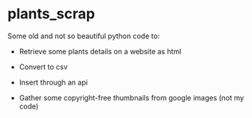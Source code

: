 # plants_scrap

Some old and not so beautiful python code to:

- Retrieve some plants details on a website as html
- Convert to csv
- Insert through an api

- Gather some copyright-free thumbnails from google images (not my code)
